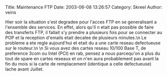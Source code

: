 Title: Maintenance FTP
Date: 2003-06-08 13:26:57
Category: Skreel
Author: veins

Hier soir la situation s'est degradee pour l'acces FTP en se generalisant a l'ensemble des services. En effet, alors qu'il n etait pas possible de faire des transferts FTP, il fallait s'y prendre a plusieurs fois pour se connecter au POP et la reception d'emails etait decalee de plusieurs minutes.\n
Le probleme a ete regle aujourd'hui et etait du a une carte reseau defectueuse sur le routeur.\n
\n
Si vous avez des cartes reseau 10/100 Base T, de preference 3com ou Intel (PCI) en rab, pensez a nous parcequ'on a plus du tout de spare en cartes reseaux et on n'en aura probablement pas avant la fin du mois si la carte de remplacement (identique a celle defectueuse) lache avant Juillet.